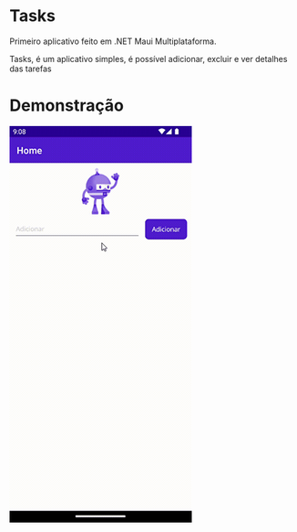 # Tasks
Primeiro aplicativo feito em .NET Maui Multiplataforma.

Tasks, é um aplicativo simples, é possível adicionar, excluir e ver detalhes das tarefas

# Demonstração

![Gif](https://github.com/Mulleriano/Tasks/blob/main/Resources/Images/tasks.gif)
